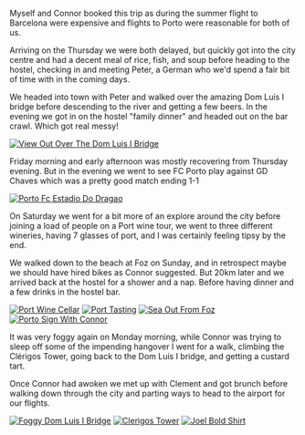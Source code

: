<!--moml:meta
Title: 2018 Porto
Date: 2018-09-01
Hero: view-of-porto-from-the-plane
Intro: Spending five days in Porto with Connor at the end of the summer 2018.
-->

Myself and Connor booked this trip as during the summer flight to Barcelona were expensive and flights to Porto were reasonable for both of us.

Arriving on the Thursday we were both delayed, but quickly got into the city centre and had a decent meal of rice, fish, and soup before heading to the hostel, checking in and meeting Peter, a German who we'd spend a fair bit of time with in the coming days.

We headed into town with Peter and walked over the amazing Dom Luís I bridge before descending to the river and getting a few beers. In the evening we got in on the hostel "family dinner" and headed out on the bar crawl. Which got real messy!

<div class="gallery">
    <a href="/2018-porto/view-out-over-the-dom-luis-i-bridge-2000.jpg"><img alt="View Out Over The Dom Luis I Bridge" srcset="/2018-porto/view-out-over-the-dom-luis-i-bridge-400.jpg, /2018-porto/view-out-over-the-dom-luis-i-bridge-800.jpg 800w, /2018-porto/view-out-over-the-dom-luis-i-bridge-1200.jpg 1200w, /2018-porto/view-out-over-the-dom-luis-i-bridge-1600.jpg 1600w, /2018-porto/view-out-over-the-dom-luis-i-bridge-2000.jpg 2000w" src="/2018-porto/view-out-over-the-dom-luis-i-bridge-400.jpg"></a>
</div>

Friday morning and early afternoon was mostly recovering from Thursday evening. But in the evening we went to see FC Porto play against GD Chaves which was a pretty good match ending 1-1

<div class="gallery">
    <a href="/2018-porto/porto-fc-estadio-do-dragao-2000.jpg"><img alt="Porto Fc Estadio Do Dragao" srcset="/2018-porto/porto-fc-estadio-do-dragao-400.jpg, /2018-porto/porto-fc-estadio-do-dragao-800.jpg 800w, /2018-porto/porto-fc-estadio-do-dragao-1200.jpg 1200w, /2018-porto/porto-fc-estadio-do-dragao-1600.jpg 1600w, /2018-porto/porto-fc-estadio-do-dragao-2000.jpg 2000w" src="/2018-porto/porto-fc-estadio-do-dragao-400.jpg"></a>
</div>

On Saturday we went for a bit more of an explore around the city before joining a load of people on a Port wine tour, we went to three different wineries, having 7 glasses of port, and I was certainly feeling tipsy by the end.

We walked down to the beach at Foz on Sunday, and in retrospect maybe we should have hired bikes as Connor suggested. But 20km later and we arrived back at the hostel for a shower and a nap. Before having dinner and a few drinks in the hostel bar.

<div class="gallery">
    <a href="/2018-porto/port-wine-cellar-2000.jpg"><img alt="Port Wine Cellar" srcset="/2018-porto/port-wine-cellar-400.jpg, /2018-porto/port-wine-cellar-800.jpg 800w, /2018-porto/port-wine-cellar-1200.jpg 1200w, /2018-porto/port-wine-cellar-1600.jpg 1600w, /2018-porto/port-wine-cellar-2000.jpg 2000w" src="/2018-porto/port-wine-cellar-400.jpg"></a>
    <a href="/2018-porto/port-tasting-2000.jpg"><img alt="Port Tasting" srcset="/2018-porto/port-tasting-400.jpg, /2018-porto/port-tasting-800.jpg 800w, /2018-porto/port-tasting-1200.jpg 1200w, /2018-porto/port-tasting-1600.jpg 1600w, /2018-porto/port-tasting-2000.jpg 2000w" src="/2018-porto/port-tasting-400.jpg"></a>
    <a href="/2018-porto/sea-out-from-foz-2000.jpg"><img alt="Sea Out From Foz" srcset="/2018-porto/sea-out-from-foz-400.jpg, /2018-porto/sea-out-from-foz-800.jpg 800w, /2018-porto/sea-out-from-foz-1200.jpg 1200w, /2018-porto/sea-out-from-foz-1600.jpg 1600w, /2018-porto/sea-out-from-foz-2000.jpg 2000w" src="/2018-porto/sea-out-from-foz-400.jpg"></a>
    <a href="/2018-porto/porto-sign-with-connor-2000.jpg"><img alt="Porto Sign With Connor" srcset="/2018-porto/porto-sign-with-connor-400.jpg, /2018-porto/porto-sign-with-connor-800.jpg 800w, /2018-porto/porto-sign-with-connor-1200.jpg 1200w, /2018-porto/porto-sign-with-connor-1600.jpg 1600w, /2018-porto/porto-sign-with-connor-2000.jpg 2000w" src="/2018-porto/porto-sign-with-connor-400.jpg"></a>
</div>

It was very foggy again on Monday morning, while Connor was trying to sleep off some of the impending hangover I went for a walk, climbing the Clérigos Tower, going back to the Dom Luís I bridge, and getting a custard tart.

Once Connor had awoken we met up with Clement and got brunch before walking down through the city and parting ways to head to the airport for our flights.

<div class="gallery">
    <a href="/2018-porto/foggy-dom-luis-i-bridge-2000.jpg"><img alt="Foggy Dom Luis I Bridge" srcset="/2018-porto/foggy-dom-luis-i-bridge-400.jpg, /2018-porto/foggy-dom-luis-i-bridge-800.jpg 800w, /2018-porto/foggy-dom-luis-i-bridge-1200.jpg 1200w, /2018-porto/foggy-dom-luis-i-bridge-1600.jpg 1600w, /2018-porto/foggy-dom-luis-i-bridge-2000.jpg 2000w" src="/2018-porto/foggy-dom-luis-i-bridge-400.jpg"></a>
    <a href="/2018-porto/clerigos-tower-2000.jpg"><img alt="Clerigos Tower" srcset="/2018-porto/clerigos-tower-400.jpg, /2018-porto/clerigos-tower-800.jpg 800w, /2018-porto/clerigos-tower-1200.jpg 1200w, /2018-porto/clerigos-tower-1600.jpg 1600w, /2018-porto/clerigos-tower-2000.jpg 2000w" src="/2018-porto/clerigos-tower-400.jpg"></a>
    <a href="/2018-porto/joel-bold-shirt-2000.jpg"><img alt="Joel Bold Shirt" srcset="/2018-porto/joel-bold-shirt-400.jpg, /2018-porto/joel-bold-shirt-800.jpg 800w, /2018-porto/joel-bold-shirt-1200.jpg 1200w, /2018-porto/joel-bold-shirt-1600.jpg 1600w, /2018-porto/joel-bold-shirt-2000.jpg 2000w" src="/2018-porto/joel-bold-shirt-400.jpg"></a>
</div>
